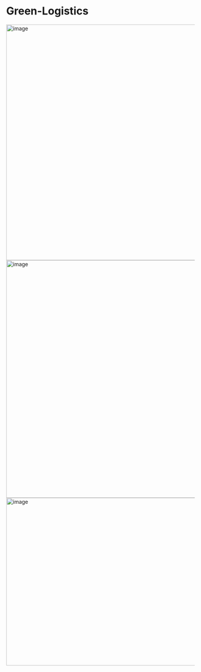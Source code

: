 ﻿# Green-Logistics

 
<img width="1117" height="628" alt="image" src="https://github.com/user-attachments/assets/22ae56d8-56d1-4e34-b741-caab3900b964" />


<img width="1132" height="633" alt="image" src="https://github.com/user-attachments/assets/f560609b-434a-4e59-b628-b3f4150145cf" />

<img width="796" height="447" alt="image" src="https://github.com/user-attachments/assets/4925b337-b825-492f-97b3-87cc6c2f72b0" />

